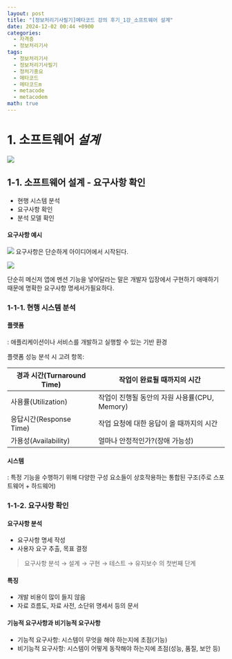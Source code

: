 ```yaml
---
layout: post
title: "[정보처리기사필기]메타코드 강의 후기_1강_소프트웨어 설계"
date: 2024-12-02 00:44 +0900
categories:
  - 자격증
  - 정보처리기사
tags:
  - 정보처리기사
  - 정보처리기사필기
  - 정처기중요
  - 메타코드
  - 메타코드m
  - metacode
  - metacodem
math: true
---
```

# 1. 소프트웨어 *설계*

![](https://i.imgur.com/gMEqzNJ.png)

## 1-1. 소프트웨어 설계 - 요구사항 확인


- 현행 시스템 분석
- 요구사항 확인
- 분석 모델 확인


#### 요구사항 예시
![](https://i.imgur.com/f56Dn3h.png)
요구사항은 단순하게 아이디어에서 시작된다.

![](https://i.imgur.com/oaDISMU.png)

단순히 메신저 앱에 멘션 기능을 넣어달라는 말은 개발자 입장에서 구현하기 애매하기 때문에 명확한 요구사항 명세서가필요하다.

### 1-1-1. 현행 시스템 분석

#### 플랫폼
: 애플리케이션이나 서비스를 개발하고 실행할 수 있는 기반 환경

플랫폼 성능 분석 시 고려 항목:

| 경과 시간(Turnaround Time) | 작업이 완료될 때까지의 시간                 |
| ---------------------- | ------------------------------- |
| 사용률(Utilization)       | 작업이 진행될 동안의 자원 사용률(CPU, Memory) |
| 응답시간(Response Time)    | 작업 요청에 대한 응답이 올 때까지의 시간         |
| 가용성(Availability)      | 얼마나 안정적인가?(장애 가능성)              |

#### 시스템
: 특정 기능을 수행하기 위해 다양한 구성 요소들이 상호작용하는 통합된 구조(주로 스포트웨어 + 하드웨어)


### 1-1-2. 요구사항 확인

#### 요구사항 분석
- 요구사항 명세 작성
- 사용자 요구 추출, 목표 결정
> 요구사항 분석 → 설계 → 구현 → 테스트 → 유지보수 의 첫번째 단계

#### 특징
- 개발 비용이 많이 들지 않음
- 자료 흐름도, 자료 사전, 소단위 명세서 등의 문서

#### 기능적 요구사항과 비기능적 요구사항 
- 기능적 요구사항: 시스템이 무엇을 해야 하는지에 초점(기능)
- 비기능적 요구사항: 시스템이 어떻게 동작해야 하는지에 초점(성능, 품질, 보안 등)


